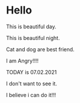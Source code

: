 # Hello
This is beautiful day.

This is beautiful night.

Cat and dog are best friend.

I am Angry!!!!

TODAY is 07.02.2021

I don't want to see it.

I believe i can do it!!!
